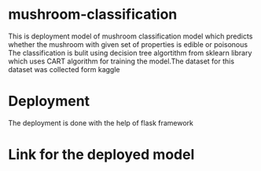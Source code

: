 ﻿# mushroom-classification
This is deployment model of mushroom classification model which predicts whether the mushroom with given set of properties is edible or poisonous
  The classification is bulit using decision tree algortithm from sklearn library which uses CART algorithm for training the model.The dataset for this dataset was collected form kaggle
# Deployment
  The deployment is done with the help of flask framework
# Link for the deployed model
